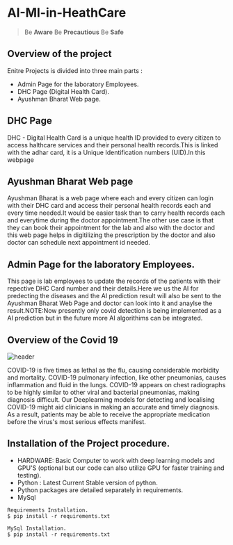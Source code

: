 # AI-Ml-in-HeathCare
> Be **Aware** Be **Precautious** Be **Safe**

## Overview of the project
Enitre Projects is divided into three main parts :
* Admin Page for the laboratory Employees.
* DHC Page (Digital Health Card).
* Ayushman Bharat Web page.

## DHC Page
DHC - Digital Health Card is a unique health ID provided to every citizen to access halthcare services and their personal health records.This is linked with the adhar card, it is a Unique Identification numbers (UID).In this webpage 

## Ayushman Bharat Web page
Ayushman Bharat is a web page where each and every citizen can login with their DHC card and access their personal health records each and every time needed.It would be easier task than to carry health records each and everytime during the doctor appointment.The other use case is that they can book their appointment for the lab and also with the doctor and this web page helps in digitilizing the prescription by the doctor and also doctor can schedule next appointment id needed.

## Admin Page for the laboratory Employees.
This page is lab employees to update the records of the patients with their repective DHC Card number and their details.Here we us the AI for predecting the diseases and the AI prediction result will also be sent to the Ayushman Bharat Web Page and doctor can look into it and anaylse the result.NOTE:Now presently only covid detection is being implemented as a AI prediction but in the future more AI algorithims can be integrated.

## Overview of the Covid 19 
![header](https://user-images.githubusercontent.com/53186985/174720673-6fdace2d-638c-4aa4-a243-f32212c19c9a.png)

COVID-19 is five times as lethal as the flu, causing considerable morbidity and mortality. COVID-19 pulmonary infection, like other pneumonias, causes inflammation and fluid in the lungs. COVID-19 appears on chest radiographs to be highly similar to other viral and bacterial pneumonias, making diagnosis difficult. Our Deeplearning models for detecting and localising COVID-19 might aid clinicians in making an accurate and timely diagnosis. As a result, patients may be able to receive the appropriate medication before the virus's most serious effects manifest.

## Installation of the Project procedure.
* HARDWARE: Basic Computer to work with deep learning models and GPU'S (optional but our code can also utilize GPU for faster training and testing).
* Python : Latest Current Stable version of python.
* Python packages are detailed separately in requirements.
* MySql 

```
Requirements Installation.
$ pip install -r requirements.txt
```
```
MySql Installation.
$ pip install -r requirements.txt
```
